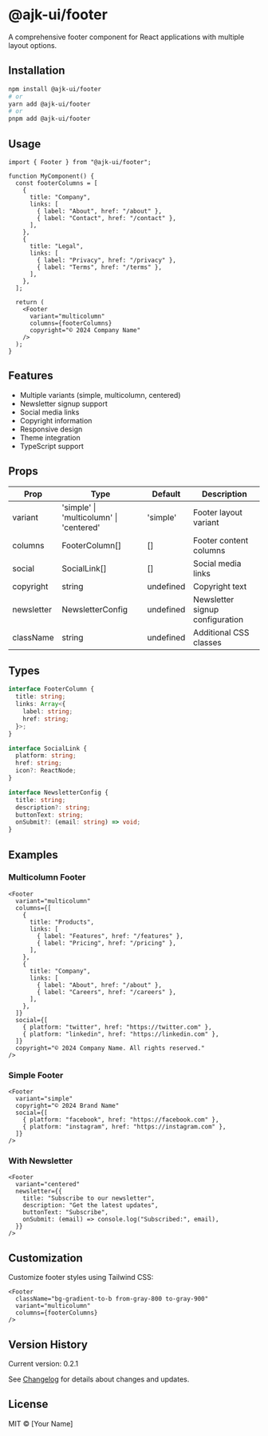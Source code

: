 # @ajk-ui/footer

A comprehensive footer component for React applications with multiple layout options.

## Installation

```bash
npm install @ajk-ui/footer
# or
yarn add @ajk-ui/footer
# or
pnpm add @ajk-ui/footer
```

## Usage

```tsx
import { Footer } from "@ajk-ui/footer";

function MyComponent() {
  const footerColumns = [
    {
      title: "Company",
      links: [
        { label: "About", href: "/about" },
        { label: "Contact", href: "/contact" },
      ],
    },
    {
      title: "Legal",
      links: [
        { label: "Privacy", href: "/privacy" },
        { label: "Terms", href: "/terms" },
      ],
    },
  ];

  return (
    <Footer
      variant="multicolumn"
      columns={footerColumns}
      copyright="© 2024 Company Name"
    />
  );
}
```

## Features

- Multiple variants (simple, multicolumn, centered)
- Newsletter signup support
- Social media links
- Copyright information
- Responsive design
- Theme integration
- TypeScript support

## Props

| Prop       | Type                                    | Default   | Description                     |
| ---------- | --------------------------------------- | --------- | ------------------------------- |
| variant    | 'simple' \| 'multicolumn' \| 'centered' | 'simple'  | Footer layout variant           |
| columns    | FooterColumn[]                          | []        | Footer content columns          |
| social     | SocialLink[]                            | []        | Social media links              |
| copyright  | string                                  | undefined | Copyright text                  |
| newsletter | NewsletterConfig                        | undefined | Newsletter signup configuration |
| className  | string                                  | undefined | Additional CSS classes          |

## Types

```typescript
interface FooterColumn {
  title: string;
  links: Array<{
    label: string;
    href: string;
  }>;
}

interface SocialLink {
  platform: string;
  href: string;
  icon?: ReactNode;
}

interface NewsletterConfig {
  title: string;
  description?: string;
  buttonText: string;
  onSubmit?: (email: string) => void;
}
```

## Examples

### Multicolumn Footer

```tsx
<Footer
  variant="multicolumn"
  columns={[
    {
      title: "Products",
      links: [
        { label: "Features", href: "/features" },
        { label: "Pricing", href: "/pricing" },
      ],
    },
    {
      title: "Company",
      links: [
        { label: "About", href: "/about" },
        { label: "Careers", href: "/careers" },
      ],
    },
  ]}
  social={[
    { platform: "twitter", href: "https://twitter.com" },
    { platform: "linkedin", href: "https://linkedin.com" },
  ]}
  copyright="© 2024 Company Name. All rights reserved."
/>
```

### Simple Footer

```tsx
<Footer
  variant="simple"
  copyright="© 2024 Brand Name"
  social={[
    { platform: "facebook", href: "https://facebook.com" },
    { platform: "instagram", href: "https://instagram.com" },
  ]}
/>
```

### With Newsletter

```tsx
<Footer
  variant="centered"
  newsletter={{
    title: "Subscribe to our newsletter",
    description: "Get the latest updates",
    buttonText: "Subscribe",
    onSubmit: (email) => console.log("Subscribed:", email),
  }}
/>
```

## Customization

Customize footer styles using Tailwind CSS:

```tsx
<Footer
  className="bg-gradient-to-b from-gray-800 to-gray-900"
  variant="multicolumn"
  columns={footerColumns}
/>
```

## Version History

Current version: 0.2.1

See [Changelog](../../CHANGELOG.md) for details about changes and updates.

## License

MIT © [Your Name]
